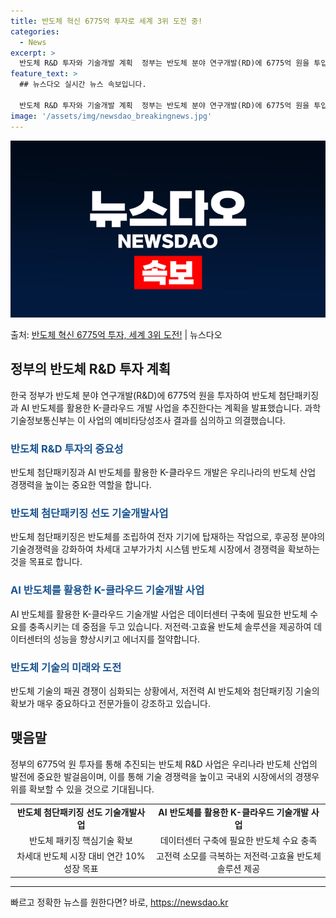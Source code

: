 ```yaml
---
title: 반도체 혁신 6775억 투자로 세계 3위 도전 중!
categories:
  - News
excerpt: >
  반도체 R&D 투자와 기술개발 계획  정부는 반도체 분야 연구개발(RD)에 6775억 원을 투입해 반도체 첨…
feature_text: >
  ## 뉴스다오 실시간 뉴스 속보입니다.

  반도체 R&D 투자와 기술개발 계획  정부는 반도체 분야 연구개발(RD)에 6775억 원을 투입해 반도체 첨…
image: '/assets/img/newsdao_breakingnews.jpg'
---
```


![뉴스다오 속보](/assets/img/newsdao_breakingnews.jpg)

<p>출처: <a href="https://newsdao.kr/4451" rel="dofollow">반도체 혁신 6775억 투자, 세계 3위 도전!</a> | 뉴스다오</p>

<h2 data-ke-size="size26">정부의 반도체 R&D 투자 계획</h2>
<p data-ke-size="size16">한국 정부가 반도체 분야 연구개발(R&D)에 6775억 원을 투자하여 반도체 첨단패키징과 AI 반도체를 활용한 K-클라우드 개발 사업을 추진한다는 계획을 발표했습니다. 과학기술정보통신부는 이 사업의 예비타당성조사 결과를 심의하고 의결했습니다.</p>

<h3><b><span style="color: #1a5490;">반도체 R&D 투자의 중요성</span></b></h3>
<p data-ke-size="size16">반도체 첨단패키징과 AI 반도체를 활용한 K-클라우드 개발은 우리나라의 반도체 산업 경쟁력을 높이는 중요한 역할을 합니다.</p>

<h3><b><span style="color: #1a5490;">반도체 첨단패키징 선도 기술개발사업</span></b></h3>
<p data-ke-size="size16">반도체 첨단패키징은 반도체를 조립하여 전자 기기에 탑재하는 작업으로, 후공정 분야의 기술경쟁력을 강화하여 차세대 고부가가치 시스템 반도체 시장에서 경쟁력을 확보하는 것을 목표로 합니다.</p>

<h3><b><span style="color: #1a5490;">AI 반도체를 활용한 K-클라우드 기술개발 사업</span></b></h3>
<p data-ke-size="size16">AI 반도체를 활용한 K-클라우드 기술개발 사업은 데이터센터 구축에 필요한 반도체 수요를 충족시키는 데 중점을 두고 있습니다. 저전력·고효율 반도체 솔루션을 제공하여 데이터센터의 성능을 향상시키고 에너지를 절약합니다.</p>

<h3><b><span style="color: #1a5490;">반도체 기술의 미래와 도전</span></b></h3>
<p data-ke-size="size16">반도체 기술의 패권 경쟁이 심화되는 상황에서, 저전력 AI 반도체와 첨단패키징 기술의 확보가 매우 중요하다고 전문가들이 강조하고 있습니다.</p>

<h2 data-ke-size="size26">맺음말</h2>
<p data-ke-size="size16">정부의 6775억 원 투자를 통해 추진되는 반도체 R&D 사업은 우리나라 반도체 산업의 발전에 중요한 발걸음이며, 이를 통해 기술 경쟁력을 높이고 국내외 시장에서의 경쟁우위를 확보할 수 있을 것으로 기대됩니다.</p>

<table>
	<tr>
	  <td style="text-align: center; height: 17px;"><b>반도체 첨단패키징 선도 기술개발사업</b></td>
	  <td style="text-align: center; height: 17px;"><b>AI 반도체를 활용한 K-클라우드 기술개발 사업</b></td>
	</tr>
	<tr>
	  <td style="text-align: center; height: 17px;">반도체 패키징 핵심기술 확보</td>
	  <td style="text-align: center; height: 17px;">데이터센터 구축에 필요한 반도체 수요 충족</td>
	</tr>
	<tr>
	  <td style="text-align: center; height: 17px;">차세대 반도체 시장 대비 연간 10% 성장 목표</td>
	  <td style="text-align: center; height: 17px;">고전력 소모를 극복하는 저전력·고효율 반도체 솔루션 제공</td>
	</tr>
</table>
<hr> 

빠르고 정확한 뉴스를 원한다면? 바로, <a href="https://newsdao.kr" rel="dofollow">https://newsdao.kr</a>


    
